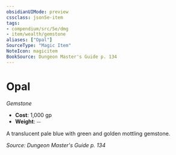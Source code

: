 ```yaml
---
obsidianUIMode: preview
cssclass: json5e-item
tags:
- compendium/src/5e/dmg
- item/wealth/gemstone
aliases: ["Opal"]
SourceType: "Magic Item"
NoteIcon: magicitem
BookSource: Dungeon Master's Guide p. 134
---
```

# Opal
*Gemstone*  

- **Cost**: 1,000 gp
- **Weight**: ⏤

A translucent pale blue with green and golden mottling gemstone.

*Source: Dungeon Master's Guide p. 134*